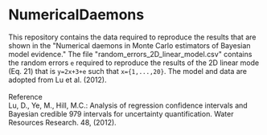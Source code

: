 # NumericalDaemons
This repository contains the data required to reproduce the results that are shown in the "Numerical daemons in Monte Carlo estimators of Bayesian model evidence." The file "random_errors_2D_linear_model.csv" contains the random errors `e` required to reproduce the results of the 2D linear mode (Eq. 21) that is `y=2x+3+e` such that `x={1,...,20}`. The model and data are adopted from Lu et al. (2012). <br>
<br>
Reference <br>
Lu, D., Ye, M., Hill, M.C.: Analysis of regression confidence intervals and Bayesian credible 979 intervals for uncertainty quantification. Water Resources Research. 48, (2012).
